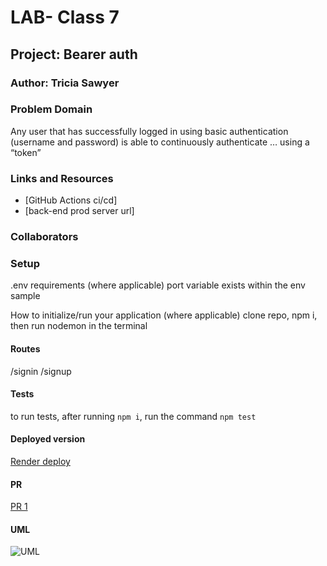 # LAB- Class 7

## Project: Bearer auth

### Author: Tricia Sawyer

### Problem Domain

Any user that has successfully logged in using basic authentication (username and password) is able to continuously authenticate … using a “token”

### Links and Resources

- [GitHub Actions ci/cd]
- [back-end prod server url]

### Collaborators

### Setup

.env requirements (where applicable)
port variable exists within the env sample

How to initialize/run your application (where applicable)
clone repo, npm i, then run nodemon in the terminal

#### Routes

/signin
/signup

#### Tests

to run tests, after running `npm i`, run the command `npm test`

#### Deployed version

[Render deploy](https://basic-auth-prod.onrender.com)

#### PR

[PR 1](dev)

#### UML

![UML]()